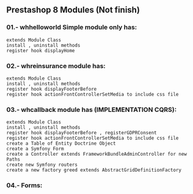 ## Prestashop 8 Modules (Not finish)

###  01.- whhelloworld Simple module only has:

```console
extends Module Class
install , uninstall methods
register hook displayHome
```

###  02.- whreinsurance module has:

```console
extends Module Class
install , uninstall methods
register hook displayFooterBefore
register hook actionFrontControllerSetMedia to include css file
```

###  03.- whcallback module has (IMPLEMENTATION CQRS):

```console
extends Module Class
install , uninstall methods
register hook displayFooterBefore , registerGDPRConsent
register hook actionFrontControllerSetMedia to include css file
create a Table of Entity Doctrine Object
create a Symfony Form
create a Controller extends FrameworkBundleAdminController for new Paths
create new Symfony routers 
create a new factory greed extends AbstractGridDefinitionFactory
```

###  04.- Forms: